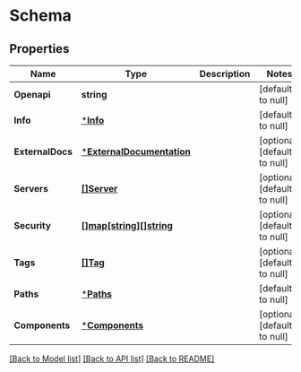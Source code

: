 # Schema

## Properties
Name | Type | Description | Notes
------------ | ------------- | ------------- | -------------
**Openapi** | **string** |  | [default to null]
**Info** | [***Info**](Info.md) |  | [default to null]
**ExternalDocs** | [***ExternalDocumentation**](ExternalDocumentation.md) |  | [optional] [default to null]
**Servers** | [**[]Server**](Server.md) |  | [optional] [default to null]
**Security** | [**[]map[string][]string**](map.md) |  | [optional] [default to null]
**Tags** | [**[]Tag**](Tag.md) |  | [optional] [default to null]
**Paths** | [***Paths**](Paths.md) |  | [default to null]
**Components** | [***Components**](Components.md) |  | [optional] [default to null]

[[Back to Model list]](../README.md#documentation-for-models) [[Back to API list]](../README.md#documentation-for-api-endpoints) [[Back to README]](../README.md)

